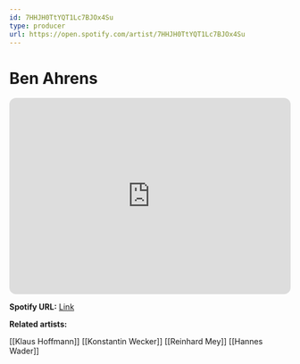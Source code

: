 ```yaml
---
id: 7HHJH0TtYQT1Lc7BJOx4Su
type: producer
url: https://open.spotify.com/artist/7HHJH0TtYQT1Lc7BJOx4Su
---
```

# Ben Ahrens

<iframe style="border-radius:12px" src="https://open.spotify.com/embed/artist/7HHJH0TtYQT1Lc7BJOx4Su" width="100%" height="352" frameBorder="0" allowfullscreen="" allow="autoplay; clipboard-write; encrypted-media; fullscreen; picture-in-picture" loading="lazy"></iframe>

**Spotify URL:** [Link](https://open.spotify.com/artist/7HHJH0TtYQT1Lc7BJOx4Su)

**Related artists:**

[[Klaus Hoffmann]]
[[Konstantin Wecker]]
[[Reinhard Mey]]
[[Hannes Wader]]
